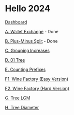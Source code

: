 # Hello 2024

[Dashboard](https://codeforces.com/contest/1919)

[A. Wallet Exchange](https://codeforces.com/contest/1919/problem/A) - Done

[B. Plus-Minus Split](https://codeforces.com/contest/1919/problem/B) - Done

[C. Grouping Increases](https://codeforces.com/contest/1919/problem/C)

[D. 01 Tree](https://codeforces.com/contest/1919/problem/D)

[E. Counting Prefixes](https://codeforces.com/contest/1919/problem/E)

[F1. Wine Factory (Easy Version)](https://codeforces.com/contest/1919/problem/F1)

[F2. Wine Factory (Hard Version)](https://codeforces.com/contest/1919/problem/F2)

[G. Tree LGM](https://codeforces.com/contest/1919/problem/G)

[H. Tree Diameter](https://codeforces.com/contest/1919/problem/H)

